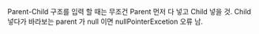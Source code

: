 Parent-Child 구조를 입력 할 때는 무조건 Parent 먼저 다 넣고 Child 넣을 것.
Child 넣다가 바라보는 parent 가 null 이면 nullPointerExcetion 오류 남.
